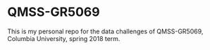 # QMSS-GR5069
This is my personal repo for the data challenges of QMSS-GR5069, Columbia University, spring 2018 term.
